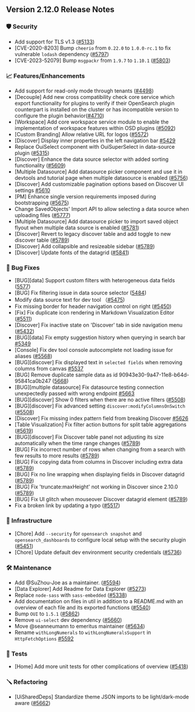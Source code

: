 ## Version 2.12.0 Release Notes

### 🛡 Security

- Add support for TLS v1.3 ([#5133](https://github.com/opensearch-project/OpenSearch-Dashboards/pull/5133))
- [CVE-2020-8203] Bump `cheerio` from `0.22.0` to `1.0.0-rc.1` to fix vulnerable `lodash` dependency ([#5797](https://github.com/opensearch-project/OpenSearch-Dashboards/pull/5797))
- [CVE-2023-52079] Bump `msgpackr` from `1.9.7` to `1.10.1` ([#5803](https://github.com/opensearch-project/OpenSearch-Dashboards/pull/5803))

### 📈 Features/Enhancements

- Add support for read-only mode through tenants ([#4498](https://github.com/opensearch-project/OpenSearch-Dashboards/pull/4498))
- [Decouple] Add new cross compatibility check core service which export functionality for plugins to verify if their OpenSearch plugin counterpart is installed on the cluster or has incompatible version to configure the plugin behavior([#4710](https://github.com/opensearch-project/OpenSearch-Dashboards/pull/4710))
- [Workspace] Add core workspace service module to enable the implementation of workspace features within OSD plugins ([#5092](https://github.com/opensearch-project/OpenSearch-Dashboards/pull/5092))
- [Custom Branding] Allow relative URL for logos ([#5572](https://github.com/opensearch-project/OpenSearch-Dashboards/pull/5572))
- [Discover] Display inner properties in the left navigation bar [#5429](https://github.com/opensearch-project/OpenSearch-Dashboards/pull/5429)
- Replace OuiSelect component with OuiSuperSelect in data-source plugin ([#5315](https://github.com/opensearch-project/OpenSearch-Dashboards/pull/5315))
- [Discover] Enhance the data source selector with added sorting functionality ([#5609](https://github.com/opensearch-project/OpenSearch-Dashboards/issues/5609))
- [Multiple Datasource] Add datasource picker component and use it in devtools and tutorial page when multiple datasource is enabled ([#5756](https://github.com/opensearch-project/OpenSearch-Dashboards/pull/5756))
- [Discover] Add customizable pagination options based on Discover UI settings [#5610](https://github.com/opensearch-project/OpenSearch-Dashboards/pull/5610)
- [PM] Enhance single version requirements imposed during bootstrapping ([#5675](https://github.com/opensearch-project/OpenSearch-Dashboards/pull/5675))
- Change SavedObjects' Import API to allow selecting a data source when uploading files ([#5777](https://github.com/opensearch-project/OpenSearch-Dashboards/pull/5777))
- [Multiple Datasource] Add datasource picker to import saved object flyout when multiple data source is enabled ([#5781](https://github.com/opensearch-project/OpenSearch-Dashboards/pull/5781))
- [Discover] Revert to legacy discover table and add toggle to new discover table ([#5789](https://github.com/opensearch-project/OpenSearch-Dashboards/pull/5789))
- [Discover] Add collapsible and resizeable sidebar ([#5789](https://github.com/opensearch-project/OpenSearch-Dashboards/pull/5789))
- [Discover] Update fonts of the datagrid ([#5841](https://github.com/opensearch-project/OpenSearch-Dashboards/pull/5841))

### 🐛 Bug Fixes

- [BUG][data] Support custom filters with heterogeneous data fields ([5577](https://github.com/opensearch-project/OpenSearch-Dashboards/pull/5577))
- [BUG] Fix filtering issue in data source selector ([5484](https://github.com/opensearch-project/OpenSearch-Dashboards/pull/5484))
- Modify data source text for dev tool （[#5475](https://github.com/opensearch-project/OpenSearch-Dashboards/pull/5475))
- Fix missing border for header navigation control on right ([#5450](https://github.com/opensearch-project/OpenSearch-Dashboards/pull/5450))
- [Fix] Fix duplicate icon rendering in Markdown Visualization Editor ([#5511](https://github.com/opensearch-project/OpenSearch-Dashboards/pull/5511))
- [Discover] Fix inactive state on 'Discover' tab in side navigation menu ([#5432](https://github.com/opensearch-project/OpenSearch-Dashboards/pull/5432))
- [BUG][data] Fix empty suggestion history when querying in search bar [#5349](https://github.com/opensearch-project/OpenSearch-Dashboards/pull/5349)
- [Console] Fix dev tool console autocomplete not loading issue for aliases ([#5568](https://github.com/opensearch-project/OpenSearch-Dashboards/pull/5568))
- [BUG][discover] Fix displayed text in `selected fields` when removing columns from canvas [#5537](https://github.com/opensearch-project/OpenSearch-Dashboards/pull/5537)
- [BUG] Remove duplicate sample data as id 90943e30-9a47-11e8-b64d-95841ca0b247 ([5668](https://github.com/opensearch-project/OpenSearch-Dashboards/pull/5668))
- [BUG][multiple datasource] Fix datasource testing connection unexpectedly passed with wrong endpoint [#5663](https://github.com/opensearch-project/OpenSearch-Dashboards/pull/5663)
- [BUG][discover] Show 0 filters when there are no active filters ([#5508](https://github.com/opensearch-project/OpenSearch-Dashboards/pull/5508))
- [BUG][discover] Fix advanced setting `discover:modifyColumnsOnSwitch` ([#5508](https://github.com/opensearch-project/OpenSearch-Dashboards/pull/5508))
- [Discover] Fix missing index pattern field from breaking Discover [#5626](https://github.com/opensearch-project/OpenSearch-Dashboards/pull/5626)
- [Table Visualization] Fix filter action buttons for split table aggregations ([#5619](https://github.com/opensearch-project/OpenSearch-Dashboards/pull/5619))
- [BUG][discover] Fix Discover table panel not adjusting its size automatically when the time range changes ([#5789](https://github.com/opensearch-project/OpenSearch-Dashboards/pull/5789))
- [BUG] Fix incorrect number of rows when changing from a search with few results to more results ([#5789](https://github.com/opensearch-project/OpenSearch-Dashboards/pull/5789))
- [BUG] Fix copying data from columns in Discover including extra data ([#5789](https://github.com/opensearch-project/OpenSearch-Dashboards/pull/5789))
- [BUG] Fix no line wrapping when displaying fields in Discover datagrid ([#5789](https://github.com/opensearch-project/OpenSearch-Dashboards/pull/5789))
- [BUG] Fix 'truncate:maxHeight' not working in Discover since 2.10.0 ([#5789](https://github.com/opensearch-project/OpenSearch-Dashboards/pull/5789))
- [BUG] Fix UI glitch when mouseover Discover datagrid element ([#5789](https://github.com/opensearch-project/OpenSearch-Dashboards/pull/5789))
- Fix a broken link by updating a typo ([#5517](https://github.com/opensearch-project/OpenSearch-Dashboards/pull/5517))

### 🚞 Infrastructure

- [Chore] Add `--security` for `opensearch snapshot` and `opensearch_dashboards` to configure local setup with the security plugin ([#5451](https://github.com/opensearch-project/OpenSearch-Dashboards/pull/5451))
- [Chore] Update default dev environment security credentials ([#5736](https://github.com/opensearch-project/OpenSearch-Dashboards/pull/5736))

### 🛠 Maintenance

- Add @SuZhou-Joe as a maintainer. ([#5594](https://github.com/opensearch-project/OpenSearch-Dashboards/pull/5594))
- [Data Explorer] Add Readme for Data Explorer ([#5273](https://github.com/opensearch-project/OpenSearch-Dashboards/pull/5273))
- Replace `node-sass` with `sass-embedded` ([#5338](https://github.com/opensearch-project/OpenSearch-Dashboards/pull/5338))
- Add documentation on files in util in addition to a README.md with an overview of each file and its exported functions ([#5540](https://github.com/opensearch-project/OpenSearch-Dashboards/pull/5540))
- Bump `OUI` to `1.5.1` ([#5862](https://github.com/opensearch-project/OpenSearch-Dashboards/pull/5862))
- Remove `ui-select` dev dependency ([#5660](https://github.com/opensearch-project/OpenSearch-Dashboards/pull/5660))
- Move @seanneumann to emeritus maintainer ([#5634](https://github.com/opensearch-project/OpenSearch-Dashboards/pull/5634))
- Rename `withLongNumerals` to `withLongNumeralsSupport` in `HttpFetchOptions` [#5592](https://github.com/opensearch-project/OpenSearch-Dashboards/pull/5592)

### 🔩 Tests

- [Home] Add more unit tests for other complications of overview ([#5418](https://github.com/opensearch-project/OpenSearch-Dashboards/pull/5418))

### 🪛 Refactoring

- [UiSharedDeps] Standardize theme JSON imports to be light/dark-mode aware ([#5662](https://github.com/opensearch-project/OpenSearch-Dashboards/pull/5662))
